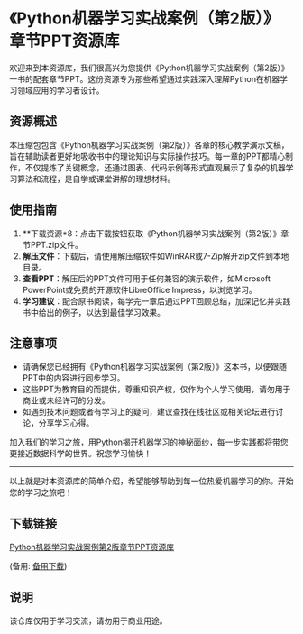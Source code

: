 # 《Python机器学习实战案例（第2版）》章节PPT资源库

欢迎来到本资源库，我们很高兴为您提供《Python机器学习实战案例（第2版）》一书的配套章节PPT。这份资源专为那些希望通过实践深入理解Python在机器学习领域应用的学习者设计。

## 资源概述

本压缩包包含《Python机器学习实战案例（第2版）》各章的核心教学演示文稿，旨在辅助读者更好地吸收书中的理论知识与实际操作技巧。每一章的PPT都精心制作，不仅提炼了关键概念，还通过图表、代码示例等形式直观展示了复杂的机器学习算法和流程，是自学或课堂讲解的理想材料。

## 使用指南

1. **下载资源*8：点击下载按钮获取《Python机器学习实战案例（第2版）》章节PPT.zip文件。
2. **解压文件**：下载后，请使用解压缩软件如WinRAR或7-Zip解开zip文件到本地目录。
3. **查看PPT**：解压后的PPT文件可用于任何兼容的演示软件，如Microsoft PowerPoint或免费的开源软件LibreOffice Impress，以浏览学习。
4. **学习建议**：配合原书阅读，每学完一章后通过PPT回顾总结，加深记忆并实践书中给出的例子，以达到最佳学习效果。

## 注意事项

- 请确保您已经拥有《Python机器学习实战案例（第2版）》这本书，以便跟随PPT中的内容进行同步学习。
- 这些PPT为教育目的而提供，尊重知识产权，仅作为个人学习使用，请勿用于商业或未经许可的分发。
- 如遇到技术问题或者有学习上的疑问，建议查找在线社区或相关论坛进行讨论，分享学习心得。

加入我们的学习之旅，用Python揭开机器学习的神秘面纱，每一步实践都将带您更接近数据科学的世界。祝您学习愉快！

---

以上就是对本资源库的简单介绍，希望能够帮助到每一位热爱机器学习的你。开始您的学习之旅吧！

## 下载链接
[Python机器学习实战案例第2版章节PPT资源库](https://pan.quark.cn/s/0b01b7357689) 

(备用: [备用下载](https://pan.baidu.com/s/15A_JBwCHdVK24IMnNQR1Yw?pwd=1234))

## 说明

该仓库仅用于学习交流，请勿用于商业用途。
